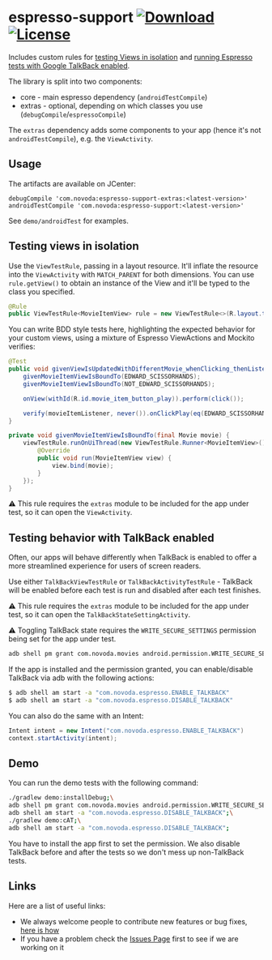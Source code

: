 # espresso-support [![Download](https://api.bintray.com/packages/novoda/maven/espresso-support/images/download.svg)](https://bintray.com/novoda/maven/espresso-support/_latestVersion) [![License](https://raw.githubusercontent.com/novoda/novoda/master/assets/btn_apache_lisence.png)](LICENSE)

Includes custom rules for [testing Views in isolation](https://www.novoda.com/blog/testing-views-in-isolation-with-espresso/) and [running Espresso tests with Google TalkBack enabled](https://www.novoda.com/blog/testing-talkback-in-isolation-with-espresso/).

The library is split into two components:

- core - main espresso dependency (`androidTestCompile`)
- extras - optional, depending on which classes you use (`debugCompile`/`espressoCompile`)

The `extras` dependency adds some components to your app (hence it's not `androidTestCompile`), e.g. the `ViewActivity`.

## Usage

The artifacts are available on JCenter:

```
debugCompile 'com.novoda:espresso-support-extras:<latest-version>'
androidTestCompile 'com.novoda:espresso-support:<latest-version>'
```

See `demo/androidTest` for examples.

## Testing views in isolation

Use the `ViewTestRule`, passing in a layout resource. It'll inflate the resource into the `ViewActivity` with `MATCH_PARENT` for both dimensions. You can use `rule.getView()` to obtain an instance of the View and it'll be typed to the class you specified.

```java
@Rule
public ViewTestRule<MovieItemView> rule = new ViewTestRule<>(R.layout.test_movie_item_view);
```

You can write BDD style tests here, highlighting the expected behavior for your custom views, using a mixture of Espresso ViewActions and Mockito verifies:

```java
@Test
public void givenViewIsUpdatedWithDifferentMovie_whenClicking_thenListenerDoesNotGetFiredForOriginalMovie() {
    givenMovieItemViewIsBoundTo(EDWARD_SCISSORHANDS);
    givenMovieItemViewIsBoundTo(NOT_EDWARD_SCISSORHANDS);

    onView(withId(R.id.movie_item_button_play)).perform(click());

    verify(movieItemListener, never()).onClickPlay(eq(EDWARD_SCISSORHANDS));
}

private void givenMovieItemViewIsBoundTo(final Movie movie) {
    viewTestRule.runOnUiThread(new ViewTestRule.Runner<MovieItemView>() {
        @Override
        public void run(MovieItemView view) {
            view.bind(movie);
        }
    });
}
```

:warning: This rule requires the `extras` module to be included for the app under test, so it can open the `ViewActivity`.

## Testing behavior with TalkBack enabled

Often, our apps will behave differently when TalkBack is enabled to offer a more streamlined experience for users of screen readers.

Use either `TalkBackViewTestRule` or `TalkBackActivityTestRule` - TalkBack will be enabled before each test is run and disabled after each test finishes.

:warning: This rule requires the `extras` module to be included for the app under test, so it can open the `TalkBackStateSettingActivity`.

:warning: Toggling TalkBack state requires the `WRITE_SECURE_SETTINGS` permission being set for the app under test.

```bash
adb shell pm grant com.novoda.movies android.permission.WRITE_SECURE_SETTINGS
```

If the app is installed and the permission granted, you can enable/disable TalkBack via adb with the following actions:

```bash
$ adb shell am start -a "com.novoda.espresso.ENABLE_TALKBACK"
$ adb shell am start -a "com.novoda.espresso.DISABLE_TALKBACK"
```

You can also do the same with an Intent:

```java
Intent intent = new Intent("com.novoda.espresso.ENABLE_TALKBACK")
context.startActivity(intent);
```

## Demo

You can run the demo tests with the following command:

```bash
./gradlew demo:installDebug;\
adb shell pm grant com.novoda.movies android.permission.WRITE_SECURE_SETTINGS;\
adb shell am start -a "com.novoda.espresso.DISABLE_TALKBACK";\
./gradlew demo:cAT;\
adb shell am start -a "com.novoda.espresso.DISABLE_TALKBACK";
```

You have to install the app first to set the permission. We also disable TalkBack before and after the tests so we don't mess up non-TalkBack tests.

## Links

Here are a list of useful links:

 * We always welcome people to contribute new features or bug fixes, [here is how](https://github.com/novoda/novoda/blob/master/CONTRIBUTING.md)
 * If you have a problem check the [Issues Page](https://github.com/novoda/espresso-support/issues) first to see if we are working on it


